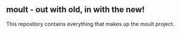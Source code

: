 ## **moult - out with old, in with the new!**
This repository contains everything that makes up the moult project.